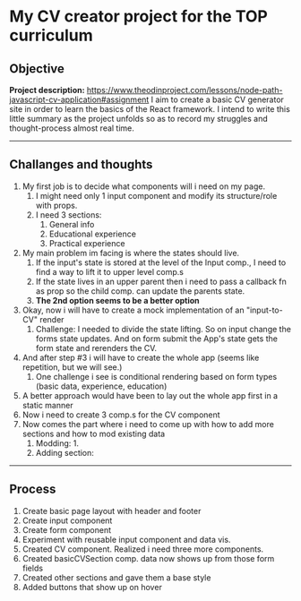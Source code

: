 # My CV creator project for the TOP curriculum

## Objective
**Project description:** https://www.theodinproject.com/lessons/node-path-javascript-cv-application#assignment
I aim to create a basic CV generator site in order to learn the basics of the React framework.
I intend to write this little summary as the project unfolds so as to record my struggles and thought-process almost real time.

---
## Challanges and thoughts
1. My first job is to decide what components will i need on my page.
   1. I might need only 1 input component and modify its structure/role with props. 
   2. I need 3 sections:
      1. General info
      2. Educational experience
      3. Practical experience
2. My main problem im facing is where the states should live.
   1. If the input's state is stored at the level of the Input comp., I need to find a way to lift it to upper level comp.s
   2. If the state lives in an upper parent then i need to pass a callback fn as prop so the child comp. can update the parents state.
   3. **The 2nd option seems to be a better option**
3. Okay, now i will have to create a mock implementation of an "input-to-CV" render
   1. Challenge: I needed to divide the state lifting. So on input change the forms state updates. And on form submit the App's state gets the form state and rerenders the CV.
4. And after step #3 i will have to create the whole app (seems like repetition, but we will see.)
   1. One challenge i see is conditional rendering based on form types (basic data, experience, education)
5. A better approach would have been to lay out the whole app first in a static manner
6. Now i need to create 3 comp.s for the CV component
7. Now comes the part where i need to come up with how to add more sections and how to mod existing data
   1. Modding:
      1. 
   2. Adding section:

---
## Process
1. Create basic page layout with header and footer
2. Create input component
3. Create form component
4. Experiment with reusable input component and data vis.
5. Created CV component. Realized i need three more components. 
6. Created basicCVSection comp. data now shows up from those form fields
7. Created other sections and gave them a base style
8. Added buttons that show up on hover